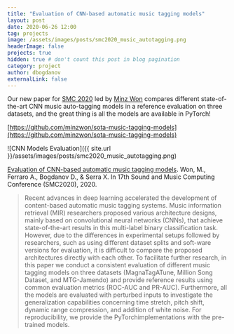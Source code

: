 ```yaml
---
title: "Evaluation of CNN-based automatic music tagging models"
layout: post
date: 2020-06-26 12:00
tag: projects
image: /assets/images/posts/smc2020_music_autotagging.png
headerImage: false
projects: true
hidden: true # don't count this post in blog pagination
category: project
author: dbogdanov
externalLink: false
---
```




Our new paper for [SMC 2020](https://smc2020torino.it/) led by [Minz Won](https://minzwon.github.io/
) compares different state-of-the-art CNN music auto-tagging models in a reference evaluation on three datasets, and the great thing is all the models are available in PyTorch! 

[https://github.com/minzwon/sota-music-tagging-models](https://github.com/minzwon/sota-music-tagging-models)

![CNN Models Evaluation]({{ site.url }}/assets/images/posts/smc2020_music_autotagging.png)

[Evaluation of CNN-based automatic music tagging models](https://smc2020torino.it/adminupload/file/SMCCIM_2020_paper_210.pdf).
Won, M., Ferraro A., Bogdanov D., & Serra X.
In 17th Sound and Music Computing Conference (SMC2020), 2020.

> Recent advances in deep learning accelerated the development of content-based automatic music tagging systems. Music information retrieval (MIR) researchers proposed various architecture designs, mainly based on convolutional neural networks (CNNs), that achieve state-of-the-art results in this multi-label binary classification task. However, due to the differences in experimental setups followed by researchers, such as using different dataset splits and soft-ware versions for evaluation, it is difficult to compare the proposed architectures directly with each other. To facilitate further research, in this paper we conduct a consistent evaluation of different music tagging models on three datasets (MagnaTagATune, Million Song Dataset, and MTG-Jamendo) and provide reference results using common evaluation metrics (ROC-AUC and PR-AUC). Furthermore, all the models are evaluated with perturbed inputs to investigate the generalization capabilities concerning time stretch, pitch shift, dynamic range compression, and addition of white noise. For reproducibility, we provide the PyTorchimplementations with the pre-trained models.
